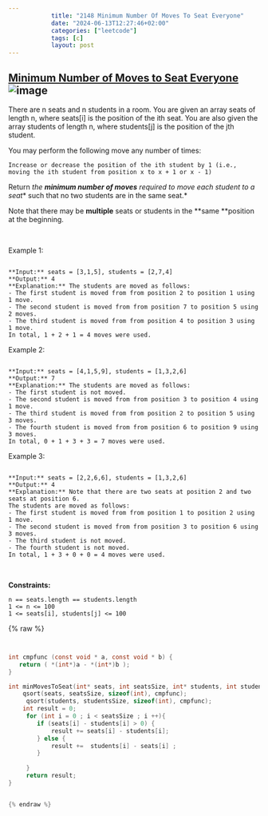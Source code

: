 ```yaml
---
            title: "2148 Minimum Number Of Moves To Seat Everyone"
            date: "2024-06-13T12:27:46+02:00"
            categories: ["leetcode"]
            tags: [c]
            layout: post
---
```

            
## [Minimum Number of Moves to Seat Everyone](https://leetcode.com/problems/minimum-number-of-moves-to-seat-everyone) ![image](https://img.shields.io/badge/Difficulty-Easy-brightgreen)

There are n seats and n students in a room. You are given an array seats of length n, where seats[i] is the position of the ith seat. You are also given the array students of length n, where students[j] is the position of the jth student.

You may perform the following move any number of times:

	Increase or decrease the position of the ith student by 1 (i.e., moving the ith student from position x to x + 1 or x - 1)

Return *the **minimum number of moves** required to move each student to a seat** such that no two students are in the same seat.*

Note that there may be **multiple** seats or students in the **same **position at the beginning.

 

Example 1:

```

**Input:** seats = [3,1,5], students = [2,7,4]
**Output:** 4
**Explanation:** The students are moved as follows:
- The first student is moved from from position 2 to position 1 using 1 move.
- The second student is moved from from position 7 to position 5 using 2 moves.
- The third student is moved from from position 4 to position 3 using 1 move.
In total, 1 + 2 + 1 = 4 moves were used.

```

Example 2:

```

**Input:** seats = [4,1,5,9], students = [1,3,2,6]
**Output:** 7
**Explanation:** The students are moved as follows:
- The first student is not moved.
- The second student is moved from from position 3 to position 4 using 1 move.
- The third student is moved from from position 2 to position 5 using 3 moves.
- The fourth student is moved from from position 6 to position 9 using 3 moves.
In total, 0 + 1 + 3 + 3 = 7 moves were used.

```

Example 3:

```

**Input:** seats = [2,2,6,6], students = [1,3,2,6]
**Output:** 4
**Explanation:** Note that there are two seats at position 2 and two seats at position 6.
The students are moved as follows:
- The first student is moved from from position 1 to position 2 using 1 move.
- The second student is moved from from position 3 to position 6 using 3 moves.
- The third student is not moved.
- The fourth student is not moved.
In total, 1 + 3 + 0 + 0 = 4 moves were used.

```

 

**Constraints:**

	n == seats.length == students.length
	1 <= n <= 100
	1 <= seats[i], students[j] <= 100

{% raw %}


```c


int cmpfunc (const void * a, const void * b) {
   return ( *(int*)a - *(int*)b );
}

int minMovesToSeat(int* seats, int seatsSize, int* students, int studentsSize) {
    qsort(seats, seatsSize, sizeof(int), cmpfunc);
     qsort(students, studentsSize, sizeof(int), cmpfunc);
    int result = 0;
     for (int i = 0 ; i < seatsSize ; i ++){
        if (seats[i] - students[i] > 0) {
            result += seats[i] - students[i];
        } else {
            result +=  students[i] - seats[i] ;
        }
        
     }
     return result;
}


{% endraw %}
```
